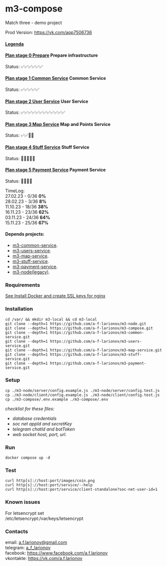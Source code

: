 # m3-compose

Match three - demo project

Prod Version:   https://vk.com/app7506736

#### [Legenda](docs/legenda.md)
#### [Plan stage 0 Prepare](docs/plan-stage-0-prepare.md) Prepare infrastructure
Status: ✅✅✅✅✅✅
#### [Plan stage 1 Common Service](docs/plan-stage-1-common-service.md) Common Service
Status: ✅✅✅✅✅
#### [Plan stage 2 User Service](docs/plan-stage-2-user-service.md) User Service
Status: ✅✅✅✅✅✅✅✅✅✅✅✅
#### [Plan stage 3 Map Service](docs/plan-stage-3-map-service.md) Map and Points Service
Status: ✅✅🏁🏁
#### [Plan stage 4 Stuff Service](docs/plan-stage-4-stuff-service.md) Stuff Service
Status: 🏁🏁🏁🏁🏁
#### [Plan stage 5 Payment Service](docs/plan-stage-5-payment-service.md) Payment Service
Status: 🏁🏁🏁🏁

TimeLog:
<br> 27.02.23 -  0/36  **0%**
<br>28.02.23 -  3/36  **8%**
<br>11.10.23 - 18/36 **38%**
<br>16.11.23 - 23/36 **62%**
<br>03.11.23 - 24/36 **64%**
<br>15.11.23 - 25/36 **67%**


#### Depends projects: 
- [m3-common-service](https://github.com/a-f-larionov/m3-common-service/).
- [m3-users-service](https://github.com/a-f-larionov/m3-users-service/).
- [m3-map-service](https://github.com/a-f-larionov/m3-map-service/).
- [m3-stuff-service](https://github.com/a-f-larionov/m3-stuff-service/).
- [m3-payment-service](https://github.com/a-f-larionov/m3-payment-service/).
- [m3-node(legacy)](https://github.com/a-f-larionov/m3-node/).

### Requirements

[See Install Docker and create SSL keys for nginx](additional.md)

### Installation

    cd /var/ && mkdir m3-local && cd m3-local
    git clone --depth=1 https://github.com/a-f-larionov/m3-node.git
    git clone --depth=1 https://github.com/a-f-larionov/m3-compose.git
    git clone --depth=1 https://github.com/a-f-larionov/m3-common-service.git
    git clone --depth=1 https://github.com/a-f-larionov/m3-users-service.git
    git clone --depth=1 https://github.com/a-f-larionov/m3-map-service.git
    git clone --depth=1 https://github.com/a-f-larionov/m3-stuff-service.git
    git clone --depth=1 https://github.com/a-f-larionov/m3-payment-service.git

### Setup

    cp ./m3-node/server/config.example.js ./m3-node/server/config.test.js
    cp ./m3-node/client/config.example.js ./m3-node/client/config.test.js
    cp ./m3-compose/.env.example ./m3-compose/.env

_checklist for these files:_
- _database credentials_
- _soc net appId and secretKey_
- _telegram chatId and botToken_
- _web socket host, port, url._

### Run

    docker compose up -d

### Test

    curl http[s]://host:port/images/coin.png
    curl http[s]://host:port/service/--help
    curl http[s]://host:port/service/client-standalone?soc-net-user-id=1


### Known issues

For letsencrypt set  
 /etc/letsencrypt:/var/keys/letsencrypt


### Contacts

email: [a.f.larionov@gmail.com](mailto:a.f.larionov@gmail.com)<br>
telegram: [a_f_larionov](https://t.me/a_f_larionov)<br>
facebook: https://www.facebook.com/a.f.larionov <br>
vkontakte: https://vk.com/a.f.larionov